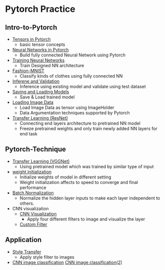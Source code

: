 # Pytorch Practice

## Intro-to-Pytorch
- [Tensors in Pytorch](<https://github.com/fenneccat/pytorch-tutorial/blob/master/Intro-to-Pytorch/Part%201%20-%20Tensors%20in%20PyTorch%20%28Exercises%29.ipynb>)
  * basic tensor concepts
- [Neural Networks in Pytorch](<https://github.com/fenneccat/pytorch-tutorial/blob/master/Intro-to-Pytorch/Part%202%20-%20Neural%20Networks%20in%20PyTorch%20%28Exercises%29.ipynb>)
  * Build fully connected Neural Network using Pytorch
- [Training Neural Networks](<https://github.com/fenneccat/pytorch-tutorial/blob/master/Intro-to-Pytorch/Part%203%20-%20Training%20Neural%20Networks%20(Exercises%29.ipynb>)
  * Train Designed NN architecture
- [Fashion-MNIST](<https://github.com/fenneccat/pytorch-tutorial/blob/master/Intro-to-Pytorch/Part%204%20-%20Fashion-MNIST%20(Exercises%29.ipynb>)
  * Classify kinds of clothes using fully connected NN 
- [Inferene and Validation](<https://github.com/fenneccat/pytorch-tutorial/blob/master/Intro-to-Pytorch/Part%205%20-%20Inference%20and%20Validation%20(Exercises%29.ipynb>)
  * Inference using existing model and validate using test dataset
- [Saving and Loading Models](<https://github.com/fenneccat/pytorch-tutorial/blob/master/Intro-to-Pytorch/Part%206%20-%20Saving%20and%20Loading%20Models.ipynb>)
  * Save & Load trained model
- [Loading Image Data](<https://github.com/fenneccat/pytorch-tutorial/blob/master/Intro-to-Pytorch/Part%207%20-%20Loading%20Image%20Data%20(Exercises%29.ipynb>)
  * Load Image Data as tensor using ImageHolder
  * Data Argumentation techniques supported by Pytorch
- [Transfer Learning (ResNet)](<https://github.com/fenneccat/pytorch-tutorial/blob/master/Intro-to-Pytorch/Part%207%20-%20Loading%20Image%20Data%20(Exercises%29.ipynb>)
  * Connecting end layers architecture to pretrained NN model 
  * Freeze pretrained weights and only train newly added NN layers for end task

## Pytorch-Technique
- [Transfer Learning (VGGNet)](<https://github.com/fenneccat/pytorch-tutorial/blob/master/pytorch-technique/Transfer_Learning_Exercise.ipynb>)
  * Using pretrained model which was trained by similar type of input
- [weight initialization](<https://github.com/fenneccat/pytorch-tutorial/blob/master/pytorch-technique/weight_initialization_exercise.ipynb>)
  * Initialize weights of model in different setting
  * Weight initialization affects to speed to converge and final performance
- [Batch Normalization](<https://github.com/fenneccat/pytorch-tutorial/blob/master/pytorch-technique/Batch_Normalization_exercise.ipynb>)
  * Normalize the hidden layer inputs to make each layer independent to others.
- CNN visualization
	- [CNN Visualization](<https://github.com/fenneccat/pytorch-tutorial/blob/master/pytorch-technique/conv_visualization.ipynb>)
		* Apply four different filters to image and visualize the layer
	- [Custom Filter](<https://github.com/fenneccat/pytorch-tutorial/blob/master/pytorch-technique/custom_filters.ipynb>)

## Application
- [Style Transfer](<https://github.com/fenneccat/pytorch-tutorial/blob/master/Application/Style_Transfer_Exercise.ipynb>)
  * Apply style filter to images
- [CNN image classification](<https://github.com/fenneccat/pytorch-tutorial/blob/master/Application/cifar10_cnn_augmentation.ipynb>)
  [CNN image classification(2)](<https://github.com/fenneccat/pytorch-tutorial/blob/master/Application/cifar10_cnn_exercise.ipynb>)
